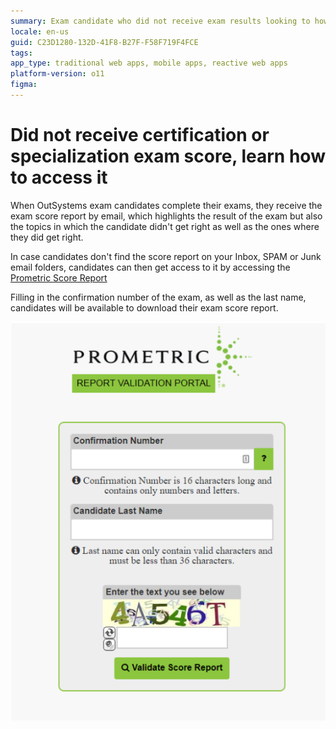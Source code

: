 ```yaml
---
summary: Exam candidate who did not receive exam results looking to how to get it
locale: en-us
guid: C23D1280-132D-41F8-B27F-F58F719F4FCE
tags: 
app_type: traditional web apps, mobile apps, reactive web apps
platform-version: o11
figma:
---
```


# Did not receive certification or specialization exam score, learn how to access it

When OutSystems exam candidates complete their exams, they receive the exam score report by email, which highlights the result of the exam but also the topics in which the candidate didn't get right as well as the ones where they did get right.

In case candidates don't find the score report on your Inbox, SPAM or Junk email folders, candidates can then get access to it by accessing the [Prometric Score Report](https://scorereports.prometric.com/)

Filling in the confirmation number of the exam, as well as the last name, candidates will be available to download their exam score report.

![](images/score-report-image.png)
